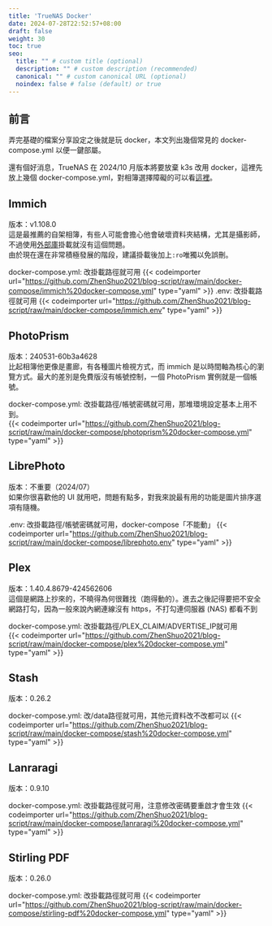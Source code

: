 ```yaml
---
title: 'TrueNAS Docker'
date: 2024-07-28T22:52:57+08:00
draft: false
weight: 30
toc: true
seo:
  title: "" # custom title (optional)
  description: "" # custom description (recommended)
  canonical: "" # custom canonical URL (optional)
  noindex: false # false (default) or true
---
```


## 前言
弄完基礎的檔案分享設定之後就是玩 docker，本文列出幾個常見的 docker-compose.yml 以便一鍵部屬。

還有個好消息，TrueNAS 在 2024/10 月版本將要放棄 k3s 改用 docker，這裡先放上幾個 docker-compose.yml，對相簿選擇障礙的可以看[這裡](https://github.com/meichthys/foss_photo_libraries)。

## Immich
版本：v1.108.0   
這是最推薦的自架相簿，有些人可能會擔心他會破壞資料夾結構，尤其是攝影師，不過使用[外部庫](https://immich.app/docs/guides/external-library/)掛載就沒有這個問題。  
由於現在還在非常積極發展的階段，建議掛載後加上`:ro`唯獨以免誤刪。

docker-compose.yml: 改掛載路徑就可用
{{< codeimporter url="https://github.com/ZhenShuo2021/blog-script/raw/main/docker-compose/immich%20docker-compose.yml" type="yaml" >}}
.env: 改掛載路徑就可用
{{< codeimporter url="https://github.com/ZhenShuo2021/blog-script/raw/main/docker-compose/immich.env" type="yaml" >}}

## PhotoPrism
版本：240531-60b3a4628  
比起相簿他更像是畫廊，有各種圖片檢視方式，而 immich 是以時間軸為核心的瀏覽方式。最大的差別是免費版沒有帳號控制，一個 PhotoPrism 實例就是一個帳號。  

docker-compose.yml: 改掛載路徑/帳號密碼就可用，那堆環境設定基本上用不到。  
{{< codeimporter url="https://github.com/ZhenShuo2021/blog-script/raw/main/docker-compose/photoprism%20docker-compose.yml" type="yaml" >}}

## LibrePhoto
版本：不重要（2024/07）  
如果你很喜歡他的 UI 就用吧，問題有點多，對我來說最有用的功能是圖片排序選項有隨機。  

.env: 改掛載路徑/帳號密碼就可用，docker-compose「不能動」
{{< codeimporter url="https://github.com/ZhenShuo2021/blog-script/raw/main/docker-compose/librephoto.env" type="yaml" >}}

## Plex
版本：1.40.4.8679-424562606  
這個是網路上抄來的，不曉得為何很難找（跑得動的）。進去之後記得要把不安全網路打勾，因為一般來說內網連線沒有 https，不打勾連伺服器 (NAS) 都看不到  

docker-compose.yml: 改掛載路徑/PLEX_CLAIM/ADVERTISE_IP就可用  
{{< codeimporter url="https://github.com/ZhenShuo2021/blog-script/raw/main/docker-compose/plex%20docker-compose.yml" type="yaml" >}}

## Stash
版本：0.26.2  

docker-compose.yml: 改/data路徑就可用，其他元資料改不改都可以
{{< codeimporter url="https://github.com/ZhenShuo2021/blog-script/raw/main/docker-compose/stash%20docker-compose.yml" type="yaml" >}}

## Lanraragi
版本：0.9.10  

docker-compose.yml: 改掛載路徑就可用，注意修改密碼要重啟才會生效
{{< codeimporter url="https://github.com/ZhenShuo2021/blog-script/raw/main/docker-compose/lanraragi%20docker-compose.yml" type="yaml" >}}

## Stirling PDF
版本：0.26.0  

docker-compose.yml: 改掛載路徑就可用
{{< codeimporter url="https://github.com/ZhenShuo2021/blog-script/raw/main/docker-compose/stirling-pdf%20docker-compose.yml" type="yaml" >}}
